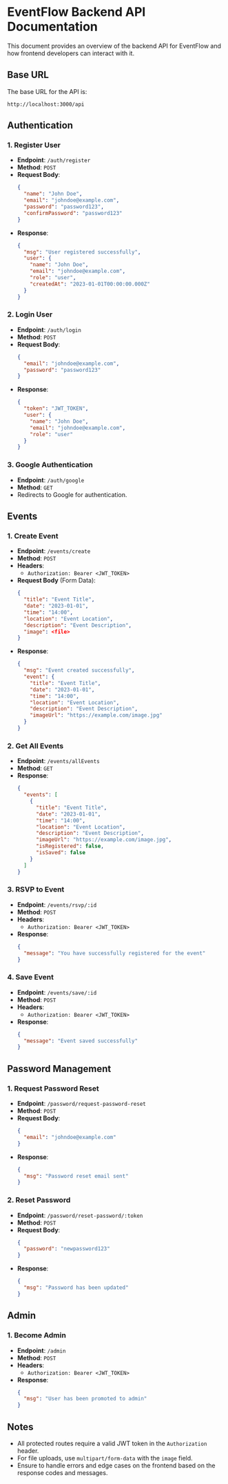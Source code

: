 # EventFlow Backend API Documentation

This document provides an overview of the backend API for EventFlow and how frontend developers can interact with it.

## Base URL
The base URL for the API is:
```
http://localhost:3000/api
```

## Authentication
### 1. **Register User**
- **Endpoint**: `/auth/register`
- **Method**: `POST`
- **Request Body**:
  ```json
  {
    "name": "John Doe",
    "email": "johndoe@example.com",
    "password": "password123",
    "confirmPassword": "password123"
  }
  ```
- **Response**:
  ```json
  {
    "msg": "User registered successfully",
    "user": {
      "name": "John Doe",
      "email": "johndoe@example.com",
      "role": "user",
      "createdAt": "2023-01-01T00:00:00.000Z"
    }
  }
  ```

### 2. **Login User**
- **Endpoint**: `/auth/login`
- **Method**: `POST`
- **Request Body**:
  ```json
  {
    "email": "johndoe@example.com",
    "password": "password123"
  }
  ```
- **Response**:
  ```json
  {
    "token": "JWT_TOKEN",
    "user": {
      "name": "John Doe",
      "email": "johndoe@example.com",
      "role": "user"
    }
  }
  ```

### 3. **Google Authentication**
- **Endpoint**: `/auth/google`
- **Method**: `GET`
- Redirects to Google for authentication.

## Events
### 1. **Create Event**
- **Endpoint**: `/events/create`
- **Method**: `POST`
- **Headers**: 
  - `Authorization: Bearer <JWT_TOKEN>`
- **Request Body** (Form Data):
  ```json
  {
    "title": "Event Title",
    "date": "2023-01-01",
    "time": "14:00",
    "location": "Event Location",
    "description": "Event Description",
    "image": <file>
  }
  ```
- **Response**:
  ```json
  {
    "msg": "Event created successfully",
    "event": {
      "title": "Event Title",
      "date": "2023-01-01",
      "time": "14:00",
      "location": "Event Location",
      "description": "Event Description",
      "imageUrl": "https://example.com/image.jpg"
    }
  }
  ```

### 2. **Get All Events**
- **Endpoint**: `/events/allEvents`
- **Method**: `GET`
- **Response**:
  ```json
  {
    "events": [
      {
        "title": "Event Title",
        "date": "2023-01-01",
        "time": "14:00",
        "location": "Event Location",
        "description": "Event Description",
        "imageUrl": "https://example.com/image.jpg",
        "isRegistered": false,
        "isSaved": false
      }
    ]
  }
  ```

### 3. **RSVP to Event**
- **Endpoint**: `/events/rsvp/:id`
- **Method**: `POST`
- **Headers**: 
  - `Authorization: Bearer <JWT_TOKEN>`
- **Response**:
  ```json
  {
    "message": "You have successfully registered for the event"
  }
  ```

### 4. **Save Event**
- **Endpoint**: `/events/save/:id`
- **Method**: `POST`
- **Headers**: 
  - `Authorization: Bearer <JWT_TOKEN>`
- **Response**:
  ```json
  {
    "message": "Event saved successfully"
  }
  ```

## Password Management
### 1. **Request Password Reset**
- **Endpoint**: `/password/request-password-reset`
- **Method**: `POST`
- **Request Body**:
  ```json
  {
    "email": "johndoe@example.com"
  }
  ```
- **Response**:
  ```json
  {
    "msg": "Password reset email sent"
  }
  ```

### 2. **Reset Password**
- **Endpoint**: `/password/reset-password/:token`
- **Method**: `POST`
- **Request Body**:
  ```json
  {
    "password": "newpassword123"
  }
  ```
- **Response**:
  ```json
  {
    "msg": "Password has been updated"
  }
  ```

## Admin
### 1. **Become Admin**
- **Endpoint**: `/admin`
- **Method**: `POST`
- **Headers**: 
  - `Authorization: Bearer <JWT_TOKEN>`
- **Response**:
  ```json
  {
    "msg": "User has been promoted to admin"
  }
  ```

## Notes
- All protected routes require a valid JWT token in the `Authorization` header.
- For file uploads, use `multipart/form-data` with the `image` field.
- Ensure to handle errors and edge cases on the frontend based on the response codes and messages.

